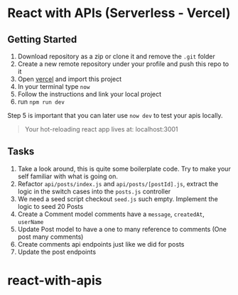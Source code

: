 # React with APIs (Serverless - Vercel)

## Getting Started

1. Download repository as a zip or clone it and remove the `.git` folder
2. Create a new remote repository under your profile and push this repo to it
3. Open [vercel](vercel.com) and import this project
4. In your terminal type `now`
5. Follow the instructions and link your local project
6. run `npm run dev`

Step 5 is important that you can later use `now dev` to test your apis locally.

> Your hot-reloading react app lives at: localhost:3001

## Tasks

1. Take a look around, this is quite some boilerplate code. Try to make your self familiar with what is going on.
2. Refactor `api/posts/index.js` and `api/posts/[postId].js`, extract the logic in the switch cases into the `posts.js` controller
3. We need a seed script checkout `seed.js` such empty. Implement the logic to seed 20 Posts
4. Create a Comment model comments have a `message`, `createdAt`, `userName`
5. Update Post model to have a one to many reference to comments (One post many comments)
6. Create comments api endpoints just like we did for posts
7. Update the post endpoints
# react-with-apis
